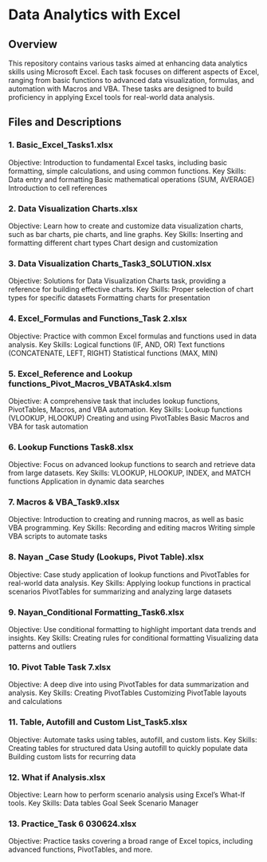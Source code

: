 <h1>Data Analytics with Excel</h1>
<h2>Overview</h2>
<p>This repository contains various tasks aimed at enhancing data analytics skills using Microsoft Excel. 
Each task focuses on different aspects of Excel, ranging from basic functions to advanced data visualization, formulas, and automation with Macros and VBA. 
These tasks are designed to build proficiency in applying Excel tools for real-world data analysis.</p>

<h2>Files and Descriptions</h2>
<h3>1. Basic_Excel_Tasks1.xlsx</h3>
Objective: Introduction to fundamental Excel tasks, including basic formatting, simple calculations, and using common functions.
Key Skills:
Data entry and formatting
Basic mathematical operations (SUM, AVERAGE)
Introduction to cell references
<br>
<h3>2. Data Visualization Charts.xlsx</h3>
Objective: Learn how to create and customize data visualization charts, such as bar charts, pie charts, and line graphs.
Key Skills:
Inserting and formatting different chart types
Chart design and customization
<br>
<h3>3. Data Visualization Charts_Task3_SOLUTION.xlsx</h3>
Objective: Solutions for Data Visualization Charts task, providing a reference for building effective charts.
Key Skills:
Proper selection of chart types for specific datasets
Formatting charts for presentation
<br>
<h3>4. Excel_Formulas and Functions_Task 2.xlsx</h3>
Objective: Practice with common Excel formulas and functions used in data analysis.
Key Skills:
Logical functions (IF, AND, OR)
Text functions (CONCATENATE, LEFT, RIGHT)
Statistical functions (MAX, MIN)
<br>
<h3>5. Excel_Reference and Lookup functions_Pivot_Macros_VBATAsk4.xlsm</h3>
Objective: A comprehensive task that includes lookup functions, PivotTables, Macros, and VBA automation.
Key Skills:
Lookup functions (VLOOKUP, HLOOKUP)
Creating and using PivotTables
Basic Macros and VBA for task automation
<br>
<h3>6. Lookup Functions Task8.xlsx</h3>
Objective: Focus on advanced lookup functions to search and retrieve data from large datasets.
Key Skills:
VLOOKUP, HLOOKUP, INDEX, and MATCH functions
Application in dynamic data searches
<br>
<h3>7. Macros & VBA_Task9.xlsx</h3>
Objective: Introduction to creating and running macros, as well as basic VBA programming.
Key Skills:
Recording and editing macros
Writing simple VBA scripts to automate tasks
<h3>8. Nayan _Case Study (Lookups, Pivot Table).xlsx</h3>
Objective: Case study application of lookup functions and PivotTables for real-world data analysis.
Key Skills:
Applying lookup functions in practical scenarios
PivotTables for summarizing and analyzing large datasets
<br>
<h3>9. Nayan_Conditional Formatting_Task6.xlsx</h3>
Objective: Use conditional formatting to highlight important data trends and insights.
Key Skills:
Creating rules for conditional formatting
Visualizing data patterns and outliers
<br>
<h3>10. Pivot Table Task 7.xlsx</h3>
Objective: A deep dive into using PivotTables for data summarization and analysis.
Key Skills:
Creating PivotTables
Customizing PivotTable layouts and calculations
<br>
<h3>11. Table, Autofill and Custom List_Task5.xlsx</h3>
Objective: Automate tasks using tables, autofill, and custom lists.
Key Skills:
Creating tables for structured data
Using autofill to quickly populate data
Building custom lists for recurring data
<br>
<h3>12. What if Analysis.xlsx</h3>
Objective: Learn how to perform scenario analysis using Excel’s What-If tools.
Key Skills:
Data tables
Goal Seek
Scenario Manager
<br>
<h3>13. Practice_Task 6 030624.xlsx</h3>
Objective: Practice tasks covering a broad range of Excel topics, including advanced functions, PivotTables, and more.
